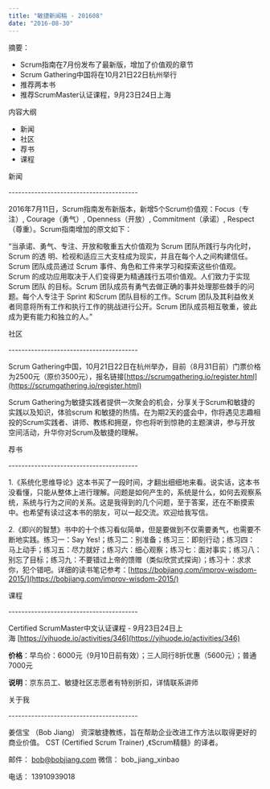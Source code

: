 ```yaml
---
title: "敏捷新闻稿 - 201608"
date: "2016-08-30"
---
```


摘要：

- Scrum指南在7月份发布了最新版，增加了价值观的章节
- Scrum Gathering中国将在10月21日22日杭州举行
- 推荐两本书
- 推荐ScrumMaster认证课程，9月23日24日上海

内容大纲

- 新闻
- 社区
- 荐书
- 课程

新闻

\----------------------------------------

2016年7月11日，Scrum指南发布新版本，新增5个Scrum价值观：Focus（专注）, Courage（勇气）, Openness（开放）, Commitment（承诺）, Respect（尊重）。Scrum指南增加的原文如下：

“当承诺、勇气、专注、开放和敬重五大价值观为 Scrum 团队所践行与内化时，Scrum 的透 明、检视和适应三大支柱成为现实，并且在每个人之间构建信任。Scrum 团队成员通过 Scrum 事件、角色和工件来学习和探索这些价值观。 Scrum 的成功应用取决于人们变得更为精通践行五项价值观。人们致力于实现 Scrum 团队 的目标。Scrum 团队成员有勇气去做正确的事并处理那些棘手的问题。每个人专注于 Sprint 和Scrum 团队目标的工作。Scrum 团队及其利益攸关者同意将所有工作和执行工作的挑战进行公开。Scrum 团队成员相互敬重，彼此成为更有能力和独立的人。”

社区

\----------------------------------------

Scrum Gathering中国，10月21日22日在杭州举办，目前（8月31日前）门票价格为2500元（原价3500元），报名链接[https://scrumgathering.io/register.html](https://scrumgathering.io/register.html)

Scrum Gathering为敏捷实践者提供一次聚会的机会，分享关于Scrum和敏捷的实践以及知识，体验scrum 和敏捷的热情。在为期2天的盛会中，你将遇见志趣相投的Scrum实践者、讲师、教练和拥趸，你也将听到惊艳的主题演讲，参与开放空间活动，升华你对Scrum及敏捷的理解。

荐书

\----------------------------------------

1.《系统化思维导论》这本书买了一段时间，才翻出细细地来看。说实话，这本书没看懂，只能从整体上进行理解。问题是如何产生的，系统是什么，如何去观察系统，系统与行为之间的关系。这是我得到的几个问题，至于答案，还在不断摸索中。也希望有读过这本书的朋友，可以一起交流。欢迎给我写信。

2.《即兴的智慧》书中的十个练习看似简单，但是要做到不仅需要勇气，也需要不断地实践。练习一：Say Yes!；练习二：别准备；练习三：即刻行动；练习四：马上动手；练习五：尽力就好；练习六：细心观察；练习七：面对事实；练习八：别忘了目标；练习九：不要错过上帝的馈赠（类似欣赏式探询）；练习十：求求你，犯个错吧。详细的读书笔记参考：[https://bobjiang.com/improv-wisdom-2015/](https://bobjiang.com/improv-wisdom-2015/)

课程

\----------------------------------------

Certified ScrumMaster中文认证课程 - 9月23日24日上海 [https://yihuode.io/activities/346](https://yihuode.io/activities/346)

**价格**：早鸟价：6000元（9月10日前有效）；三人同行8折优惠（5600元）；普通7000元

**说明**：京东员工、敏捷社区志愿者有特别折扣，详情联系讲师

关于我

\----------------------------------------

姜信宝 （Bob Jiang） 资深敏捷教练，旨在帮助企业改进工作方法以取得更好的商业价值。 CST (Certified Scrum Trainer) ,《Scrum精髓》的译者。

邮件： [bob@bobjiang.com](mailto:bob@bobjiang.com) 微信： bob\_jiang\_xinbao

电话： 13910939018
